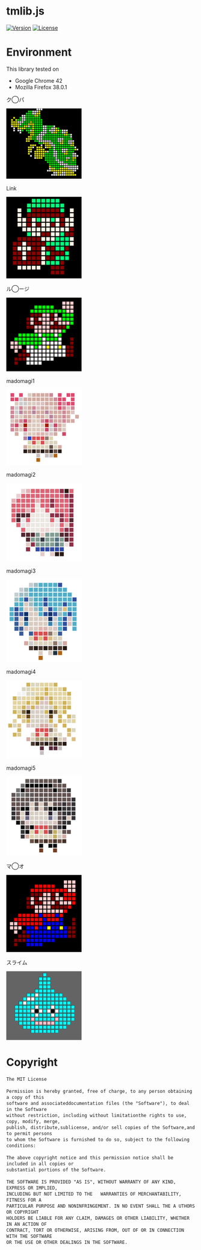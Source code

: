 # tmlib.js
[![Version](https://img.shields.io/badge/version-v0.5.0-blue.svg?style=flat)](http://phi-jp.github.io/tmlib.js)
[![License](https://img.shields.io/badge/license-MIT-lightgrey.svg?style=flat)](http://opensource.org/licenses/MIT)

# Environment
This library tested on
- Google Chrome 42
- Mozilla Firefox 38.0.1

ク◯パ

<img src="./Raw/images/koopa.png" width="200" alt="koopa">

Link

<img src="./Raw/images/link.png" width="200" alt="link">

ル◯ージ

<img src="./Raw/images/luigi.png" width="200" alt="luigi">

madomagi1

<img src="./Raw/images/madomagi1.png" width="200" alt="madomagi1">

madomagi2

<img src="./Raw/images/madomagi2.png" width="200" alt="madomagi2">

madomagi3

<img src="./Raw/images/madomagi3.png" width="200" alt="madomagi3">

madomagi4

<img src="./Raw/images/madomagi4.png" width="200" alt="madomagi4">

madomagi5

<img src="./Raw/images/madomagi5.png" width="200" alt="madomagi5">

マ◯オ

<img src="./Raw/images/mario.png" width="200" alt="mario">

スライム

<img src="./Raw/images/slime.png" width="200" alt="slime">

# Copyright
    The MIT License

    Permission is hereby granted, free of charge, to any person obtaining a copy of this
    software and associateddocumentation files (the "Software"), to deal in the Software
    without restriction, including without limitationthe rights to use, copy, modify, merge,
    publish, distribute,sublicense, and/or sell copies of the Software,and to permit persons
    to whom the Software is furnished to do so, subject to the following conditions:

    The above copyright notice and this permission notice shall be included in all copies or 
    substantial portions of the Software.

    THE SOFTWARE IS PROVIDED "AS IS", WITHOUT WARRANTY OF ANY KIND, EXPRESS OR IMPLIED, 
    INCLUDING BUT NOT LIMITED TO THE   WARRANTIES OF MERCHANTABILITY, FITNESS FOR A
    PARTICULAR PURPOSE AND NONINFRINGEMENT. IN NO EVENT SHALL THE A UTHORS OR COPYRIGHT
    HOLDERS BE LIABLE FOR ANY CLAIM, DAMAGES OR OTHER LIABILITY, WHETHER IN AN ACTION OF
    CONTRACT, TORT OR OTHERWISE, ARISING FROM, OUT OF OR IN CONNECTION WITH THE SOFTWARE
    OR THE USE OR OTHER DEALINGS IN THE SOFTWARE.
